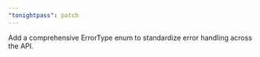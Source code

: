```yaml
---
"tonightpass": patch
---
```


Add a comprehensive ErrorType enum to standardize error handling across the API.
